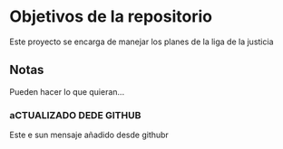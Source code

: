 # Objetivos de la repositorio

Este proyecto se encarga de manejar los planes de la liga de la justicia


## Notas
Pueden hacer lo que quieran...


### aCTUALIZADO DEDE GITHUB
Este e sun mensaje añadido desde githubr
